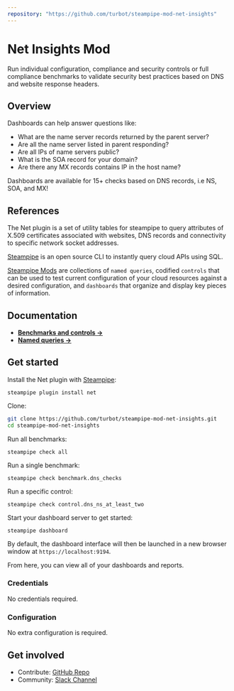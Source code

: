 ```yaml
---
repository: "https://github.com/turbot/steampipe-mod-net-insights"
---
```


# Net Insights Mod

Run individual configuration, compliance and security controls or full compliance benchmarks to validate security best practices based on DNS and website response headers.

## Overview

Dashboards can help answer questions like:

- What are the name server records returned by the parent server?
- Are all the name server listed in parent responding?
- Are all IPs of name servers public?
- What is the SOA record for your domain?
- Are there any MX records contains IP in the host name?

Dashboards are available for 15+ checks based on DNS records, i.e NS, SOA, and MX!

## References

The Net plugin is a set of utility tables for steampipe to query attributes of X.509 certificates associated with websites, DNS records and connectivity to specific network socket addresses.

[Steampipe](https://steampipe.io) is an open source CLI to instantly query cloud APIs using SQL.

[Steampipe Mods](https://steampipe.io/docs/reference/mod-resources#mod) are collections of `named queries`, codified `controls` that can be used to test current configuration of your cloud resources against a desired configuration, and `dashboards` that organize and display key pieces of information.

## Documentation

- **[Benchmarks and controls →](https://hub.steampipe.io/mods/turbot/net_insights/controls)**
- **[Named queries →](https://hub.steampipe.io/mods/turbot/net_insights/queries)**

## Get started

Install the Net plugin with [Steampipe](https://steampipe.io):

```shell
steampipe plugin install net
```

Clone:

```sh
git clone https://github.com/turbot/steampipe-mod-net-insights.git
cd steampipe-mod-net-insights
```

Run all benchmarks:

```shell
steampipe check all
```

Run a single benchmark:

```shell
steampipe check benchmark.dns_checks
```

Run a specific control:

```shell
steampipe check control.dns_ns_at_least_two
```

Start your dashboard server to get started:

```shell
steampipe dashboard
```

By default, the dashboard interface will then be launched in a new browser window at `https://localhost:9194`.

From here, you can view all of your dashboards and reports.

### Credentials

No credentials required.

### Configuration

No extra configuration is required.

## Get involved

- Contribute: [GitHub Repo](https://github.com/turbot/steampipe-mod-net-insights)
- Community: [Slack Channel](https://steampipe.io/community/join)
